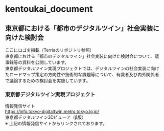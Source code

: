 # kentoukai_document
## 東京都における「都市のデジタルツイン」社会実装に向けた検討会
ここにロゴを掲載（Terriaのリポジトリ参照）  
東京都における「都市のデジタルツイン」社会実装に向けた検討会について、議事録等の資料を公開しています。  
東京都デジタルツイン実現プロジェクトでは、デジタルツインの社会実装に向けたロードマップ策定の方向性や技術的な課題等について、有識者及び内外関係者で議論するための検討会を実施しています。  
### 東京都デジタルツイン実現プロジェクト
情報発信サイト  
https://info.tokyo-digitaltwin.metro.tokyo.lg.jp/  
東京都デジタルツイン3Dビューア（β版）  
※ 上記の情報発信サイトからリンクされております。
